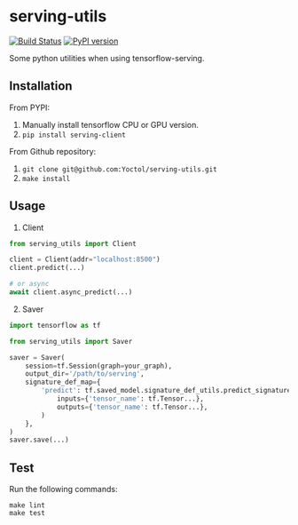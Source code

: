 # serving-utils

[![Build Status](https://travis-ci.org/Yoctol/serving-utils.svg?branch=master)](https://travis-ci.org/Yoctol/serving-utils) [![PyPI version](https://badge.fury.io/py/serving-utils.svg)](https://badge.fury.io/py/serving-utils)

Some python utilities when using tensorflow-serving.

## Installation

From PYPI:
1. Manually install tensorflow CPU or GPU version.
2. `pip install serving-client`

From Github repository:
1. `git clone git@github.com:Yoctol/serving-utils.git`
2. `make install`


## Usage

1. Client
```python
from serving_utils import Client

client = Client(addr="localhost:8500")
client.predict(...)

# or async
await client.async_predict(...)
```

2. Saver
```python
import tensorflow as tf

from serving_utils import Saver

saver = Saver(
    session=tf.Session(graph=your_graph),
    output_dir='/path/to/serving',
    signature_def_map={
        'predict': tf.saved_model.signature_def_utils.predict_signature_def(
            inputs={'tensor_name': tf.Tensor...},
            outputs={'tensor_name': tf.Tensor...},
        )
    },
)
saver.save(...)
```


## Test

Run the following commands:
```
make lint
make test
```
